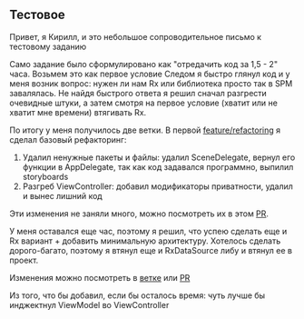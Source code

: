 ## Тестовое

Привет, я Кирилл, и это небольшое сопроводительное письмо к тестовому заданию

Само задание было сформулировано как "отредачить код за 1,5 - 2" часа. Возьмем это как первое условие
Следом я быстро глянул код и у меня возник вопрос: нужен ли нам Rx или библиотека просто так в SPM завалялась. Не найдя быстрого ответа я решил сначал разгрести очевидные штуки, а затем смотря на первое условие (хватит или не хватит мне времени) втягивать Rx.

По итогу у меня получилось две ветки. В первой [feature/refactoring](https://github.com/KirillMikhailovich/RefactoringProject/tree/feature/refactoring) я сделал базовый рефакторинг:
1. Удалил ненужные пакеты и файлы: удалил SceneDelegate, вернул его функции в AppDelegate, так как код задавался программно, выпилил storyboards 
2. Разгреб ViewController: добавил модификаторы приватности, удалил и вынес лишний код

Эти изменения не заняли много, можно посмотреть их в этом [PR](https://github.com/KirillMikhailovich/RefactoringProject/pull/1/files).

У меня оставался еще час, поэтому я решил, что успею сделать еще и Rx вариант + добавить минимальную архитектуру. 
Хотелось сделать дорого-багато, поэтому я втянул еще и RxDataSource либу и втянул ее в проект.

Изменения можно посмотреть в [ветке](https://github.com/KirillMikhailovich/RefactoringProject/tree/feature/refactoring-rx) или [PR](https://github.com/KirillMikhailovich/RefactoringProject/pull/2)

Из того, что бы добавил, если бы осталось время: чуть лучше бы инджектнул ViewModel во ViewController
